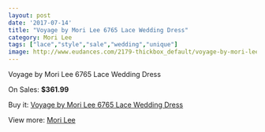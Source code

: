 ```yaml
---
layout: post
date: '2017-07-14'
title: "Voyage by Mori Lee 6765 Lace Wedding Dress"
category: Mori Lee
tags: ["lace","style","sale","wedding","unique"]
image: http://www.eudances.com/2179-thickbox_default/voyage-by-mori-lee-6765-lace-wedding-dress.jpg
---
```

Voyage by Mori Lee 6765 Lace Wedding Dress

On Sales: **$361.99**
<a href="https://www.eudances.com/en/mori-lee/731-voyage-by-mori-lee-6765-lace-wedding-dress.html"><amp-img layout="responsive" width="600" height="600" src="//www.eudances.com/2179-thickbox_default/voyage-by-mori-lee-6765-lace-wedding-dress.jpg" alt="Voyage by Mori Lee 6765 Lace Wedding Dress 0" /></a>
<a href="https://www.eudances.com/en/mori-lee/731-voyage-by-mori-lee-6765-lace-wedding-dress.html"><amp-img layout="responsive" width="600" height="600" src="//www.eudances.com/2182-thickbox_default/voyage-by-mori-lee-6765-lace-wedding-dress.jpg" alt="Voyage by Mori Lee 6765 Lace Wedding Dress 1" /></a>
<a href="https://www.eudances.com/en/mori-lee/731-voyage-by-mori-lee-6765-lace-wedding-dress.html"><amp-img layout="responsive" width="600" height="600" src="//www.eudances.com/2181-thickbox_default/voyage-by-mori-lee-6765-lace-wedding-dress.jpg" alt="Voyage by Mori Lee 6765 Lace Wedding Dress 2" /></a>
<a href="https://www.eudances.com/en/mori-lee/731-voyage-by-mori-lee-6765-lace-wedding-dress.html"><amp-img layout="responsive" width="600" height="600" src="//www.eudances.com/2180-thickbox_default/voyage-by-mori-lee-6765-lace-wedding-dress.jpg" alt="Voyage by Mori Lee 6765 Lace Wedding Dress 3" /></a>

Buy it: [Voyage by Mori Lee 6765 Lace Wedding Dress](https://www.eudances.com/en/mori-lee/731-voyage-by-mori-lee-6765-lace-wedding-dress.html "Voyage by Mori Lee 6765 Lace Wedding Dress")

View more: [Mori Lee](https://www.eudances.com/en/9-mori-lee "Mori Lee")